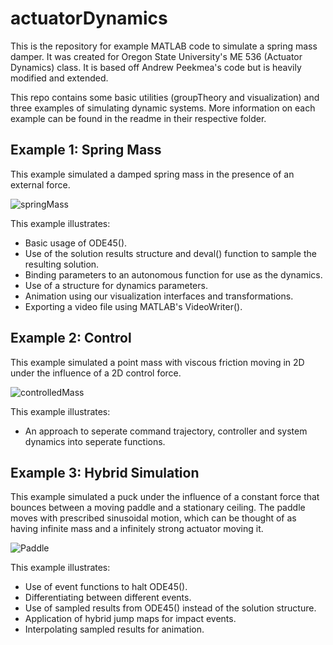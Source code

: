 # actuatorDynamics
This is the repository for example MATLAB code to simulate a spring mass damper. It was created for Oregon State University's ME 536 (Actuator Dynamics) class. It is based off Andrew Peekmea's code but is heavily modified and extended.

This repo contains some basic utilities (groupTheory and visualization) and three examples of simulating dynamic systems.
More information on each example can be found in the readme in their respective folder.

## Example 1: Spring Mass
This example simulated a damped spring mass in the presence of an external force. 

![springMass](https://user-images.githubusercontent.com/31672703/110690996-6d613a80-8199-11eb-88a4-de6cb397bd76.gif)

This example illustrates:
- Basic usage of ODE45().
- Use of the solution results structure and deval() function to sample the resulting solution.
- Binding parameters to an autonomous function for use as the dynamics.
- Use of a structure for dynamics parameters.
- Animation using our visualization interfaces and transformations.
- Exporting a video file using MATLAB's VideoWriter().

## Example 2: Control
This example simulated a point mass with viscous friction moving in 2D under the influence of a 2D control force.

![controlledMass](https://user-images.githubusercontent.com/31672703/110691031-77833900-8199-11eb-844a-515e47ab14c7.gif)

This example illustrates:
- An approach to seperate command trajectory, controller and system dynamics into seperate functions.

## Example 3: Hybrid Simulation
This example simulated a puck under the influence of a constant force that bounces between a moving paddle and a stationary ceiling. The paddle moves with prescribed sinusoidal motion, which can be thought of as having infinite mass and a infinitely strong actuator moving it. 

![Paddle](https://user-images.githubusercontent.com/31672703/110691057-7fdb7400-8199-11eb-8688-e6eb1dfb8ae8.gif)

This example illustrates:
- Use of event functions to halt ODE45().
- Differentiating between different events.
- Use of sampled results from ODE45() instead of the solution structure.
- Application of hybrid jump maps for impact events.
- Interpolating sampled results for animation.
